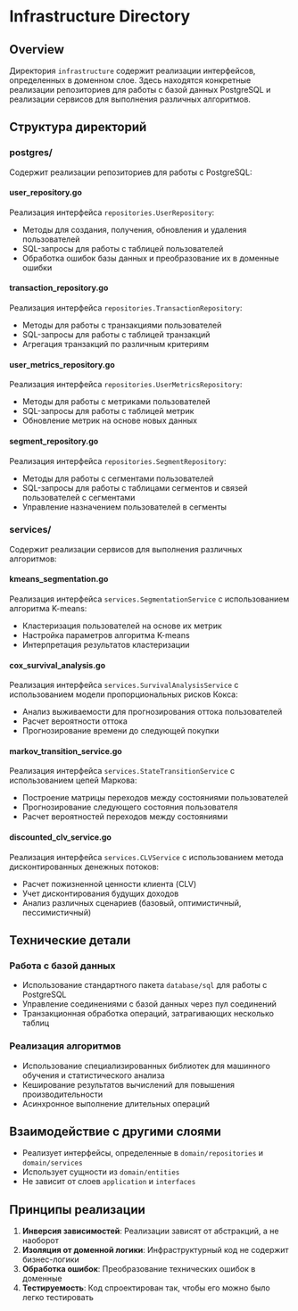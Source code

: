 # Infrastructure Directory

## Overview
Директория `infrastructure` содержит реализации интерфейсов, определенных в доменном слое. Здесь находятся конкретные реализации репозиториев для работы с базой данных PostgreSQL и реализации сервисов для выполнения различных алгоритмов.

## Структура директорий

### postgres/
Содержит реализации репозиториев для работы с PostgreSQL:

#### user_repository.go
Реализация интерфейса `repositories.UserRepository`:
- Методы для создания, получения, обновления и удаления пользователей
- SQL-запросы для работы с таблицей пользователей
- Обработка ошибок базы данных и преобразование их в доменные ошибки

#### transaction_repository.go
Реализация интерфейса `repositories.TransactionRepository`:
- Методы для работы с транзакциями пользователей
- SQL-запросы для работы с таблицей транзакций
- Агрегация транзакций по различным критериям

#### user_metrics_repository.go
Реализация интерфейса `repositories.UserMetricsRepository`:
- Методы для работы с метриками пользователей
- SQL-запросы для работы с таблицей метрик
- Обновление метрик на основе новых данных

#### segment_repository.go
Реализация интерфейса `repositories.SegmentRepository`:
- Методы для работы с сегментами пользователей
- SQL-запросы для работы с таблицами сегментов и связей пользователей с сегментами
- Управление назначением пользователей в сегменты

### services/
Содержит реализации сервисов для выполнения различных алгоритмов:

#### kmeans_segmentation.go
Реализация интерфейса `services.SegmentationService` с использованием алгоритма K-means:
- Кластеризация пользователей на основе их метрик
- Настройка параметров алгоритма K-means
- Интерпретация результатов кластеризации

#### cox_survival_analysis.go
Реализация интерфейса `services.SurvivalAnalysisService` с использованием модели пропорциональных рисков Кокса:
- Анализ выживаемости для прогнозирования оттока пользователей
- Расчет вероятности оттока
- Прогнозирование времени до следующей покупки

#### markov_transition_service.go
Реализация интерфейса `services.StateTransitionService` с использованием цепей Маркова:
- Построение матрицы переходов между состояниями пользователей
- Прогнозирование следующего состояния пользователя
- Расчет вероятностей переходов между состояниями

#### discounted_clv_service.go
Реализация интерфейса `services.CLVService` с использованием метода дисконтированных денежных потоков:
- Расчет пожизненной ценности клиента (CLV)
- Учет дисконтирования будущих доходов
- Анализ различных сценариев (базовый, оптимистичный, пессимистичный)

## Технические детали

### Работа с базой данных
- Использование стандартного пакета `database/sql` для работы с PostgreSQL
- Управление соединениями с базой данных через пул соединений
- Транзакционная обработка операций, затрагивающих несколько таблиц

### Реализация алгоритмов
- Использование специализированных библиотек для машинного обучения и статистического анализа
- Кеширование результатов вычислений для повышения производительности
- Асинхронное выполнение длительных операций

## Взаимодействие с другими слоями
- Реализует интерфейсы, определенные в `domain/repositories` и `domain/services`
- Использует сущности из `domain/entities`
- Не зависит от слоев `application` и `interfaces`

## Принципы реализации
1. **Инверсия зависимостей**: Реализации зависят от абстракций, а не наоборот
2. **Изоляция от доменной логики**: Инфраструктурный код не содержит бизнес-логики
3. **Обработка ошибок**: Преобразование технических ошибок в доменные
4. **Тестируемость**: Код спроектирован так, чтобы его можно было легко тестировать